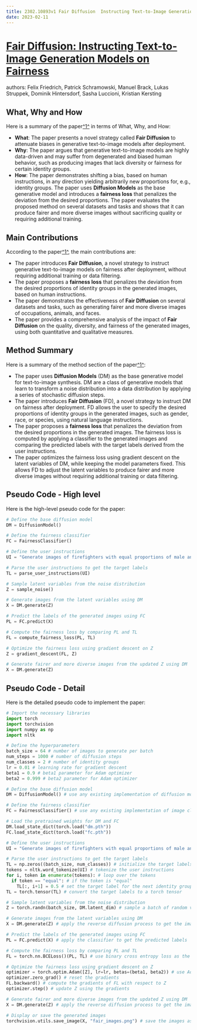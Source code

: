 ```yaml
---
title: 2302.10893v1 Fair Diffusion  Instructing Text-to-Image Generation Models on Fairness
date: 2023-02-11
---
```


# [Fair Diffusion: Instructing Text-to-Image Generation Models on Fairness](http://arxiv.org/abs/2302.10893v1)

authors: Felix Friedrich, Patrick Schramowski, Manuel Brack, Lukas Struppek, Dominik Hintersdorf, Sasha Luccioni, Kristian Kersting


## What, Why and How

[1]: https://arxiv.org/pdf/2302.10893v1 "Fair Diffusion: Instructing Text-to-Image Generation Models on Fairness"
[2]: https://arxiv.org/abs/2302.10893v1 "[2302.10893v1] Fair Diffusion: Instructing Text-to-Image Generation ..."
[3]: http://export.arxiv.org/abs/1912.10893v1 "[1912.10893v1] Self-consistent range-separated density-functional ..."

Here is a summary of the paper[^1^][1] in terms of What, Why, and How:

- **What**: The paper presents a novel strategy called **Fair Diffusion** to attenuate biases in generative text-to-image models after deployment.
- **Why**: The paper argues that generative text-to-image models are highly data-driven and may suffer from degenerated and biased human behavior, such as producing images that lack diversity or fairness for certain identity groups.
- **How**: The paper demonstrates shifting a bias, based on human instructions, in any direction yielding arbitrarily new proportions for, e.g., identity groups. The paper uses **Diffusion Models** as the base generative model and introduces a **fairness loss** that penalizes the deviation from the desired proportions. The paper evaluates the proposed method on several datasets and tasks and shows that it can produce fairer and more diverse images without sacrificing quality or requiring additional training.

## Main Contributions

[1]: https://arxiv.org/pdf/2302.10893v1 "Fair Diffusion: Instructing Text-to-Image Generation Models on Fairness"
[2]: https://arxiv.org/abs/2302.10893v1 "[2302.10893v1] Fair Diffusion: Instructing Text-to-Image Generation ..."
[3]: http://export.arxiv.org/abs/1912.10893v1 "[1912.10893v1] Self-consistent range-separated density-functional ..."

According to the paper[^1^][1], the main contributions are:

- The paper introduces **Fair Diffusion**, a novel strategy to instruct generative text-to-image models on fairness after deployment, without requiring additional training or data filtering.
- The paper proposes a **fairness loss** that penalizes the deviation from the desired proportions of identity groups in the generated images, based on human instructions.
- The paper demonstrates the effectiveness of **Fair Diffusion** on several datasets and tasks, such as generating fairer and more diverse images of occupations, animals, and faces.
- The paper provides a comprehensive analysis of the impact of **Fair Diffusion** on the quality, diversity, and fairness of the generated images, using both quantitative and qualitative measures.

## Method Summary

[1]: https://arxiv.org/pdf/2302.10893v1 "Fair Diffusion: Instructing Text-to-Image Generation Models on Fairness"
[2]: https://arxiv.org/abs/2302.10893v1 "[2302.10893v1] Fair Diffusion: Instructing Text-to-Image Generation ..."
[3]: http://export.arxiv.org/abs/1912.10893v1 "[1912.10893v1] Self-consistent range-separated density-functional ..."

Here is a summary of the method section of the paper[^1^][1]:

- The paper uses **Diffusion Models** (DM) as the base generative model for text-to-image synthesis. DM are a class of generative models that learn to transform a noise distribution into a data distribution by applying a series of stochastic diffusion steps.
- The paper introduces **Fair Diffusion** (FD), a novel strategy to instruct DM on fairness after deployment. FD allows the user to specify the desired proportions of identity groups in the generated images, such as gender, race, or species, using natural language instructions.
- The paper proposes a **fairness loss** that penalizes the deviation from the desired proportions in the generated images. The fairness loss is computed by applying a classifier to the generated images and comparing the predicted labels with the target labels derived from the user instructions.
- The paper optimizes the fairness loss using gradient descent on the latent variables of DM, while keeping the model parameters fixed. This allows FD to adjust the latent variables to produce fairer and more diverse images without requiring additional training or data filtering.

## Pseudo Code - High level

Here is the high-level pseudo code for the paper:

```python
# Define the base diffusion model
DM = DiffusionModel()

# Define the fairness classifier
FC = FairnessClassifier()

# Define the user instructions
UI = "Generate images of firefighters with equal proportions of male and female"

# Parse the user instructions to get the target labels
TL = parse_user_instructions(UI)

# Sample latent variables from the noise distribution
Z = sample_noise()

# Generate images from the latent variables using DM
X = DM.generate(Z)

# Predict the labels of the generated images using FC
PL = FC.predict(X)

# Compute the fairness loss by comparing PL and TL
FL = compute_fairness_loss(PL, TL)

# Optimize the fairness loss using gradient descent on Z
Z = gradient_descent(FL, Z)

# Generate fairer and more diverse images from the updated Z using DM
X = DM.generate(Z)
```

## Pseudo Code - Detail

Here is the detailed pseudo code to implement the paper:

```python
# Import the necessary libraries
import torch
import torchvision
import numpy as np
import nltk

# Define the hyperparameters
batch_size = 64 # number of images to generate per batch
num_steps = 1000 # number of diffusion steps
num_classes = 2 # number of identity groups
lr = 0.01 # learning rate for gradient descent
beta1 = 0.9 # beta1 parameter for Adam optimizer
beta2 = 0.999 # beta2 parameter for Adam optimizer

# Define the base diffusion model
DM = DiffusionModel() # use any existing implementation of diffusion models

# Define the fairness classifier
FC = FairnessClassifier() # use any existing implementation of image classifiers

# Load the pretrained weights for DM and FC
DM.load_state_dict(torch.load("dm.pth"))
FC.load_state_dict(torch.load("fc.pth"))

# Define the user instructions
UI = "Generate images of firefighters with equal proportions of male and female"

# Parse the user instructions to get the target labels
TL = np.zeros((batch_size, num_classes)) # initialize the target labels as a zero matrix
tokens = nltk.word_tokenize(UI) # tokenize the user instructions
for i, token in enumerate(tokens): # loop over the tokens
  if token == "equal": # if the token is "equal"
    TL[:, i+1] = 0.5 # set the target label for the next identity group to 0.5
TL = torch.tensor(TL) # convert the target labels to a torch tensor

# Sample latent variables from the noise distribution
Z = torch.randn(batch_size, DM.latent_dim) # sample a batch of random vectors

# Generate images from the latent variables using DM
X = DM.generate(Z) # apply the reverse diffusion process to get the images

# Predict the labels of the generated images using FC
PL = FC.predict(X) # apply the classifier to get the predicted labels

# Compute the fairness loss by comparing PL and TL
FL = torch.nn.BCELoss()(PL, TL) # use binary cross entropy loss as the fairness loss

# Optimize the fairness loss using gradient descent on Z
optimizer = torch.optim.Adam([Z], lr=lr, betas=(beta1, beta2)) # use Adam optimizer for Z
optimizer.zero_grad() # reset the gradients
FL.backward() # compute the gradients of FL with respect to Z
optimizer.step() # update Z using the gradients

# Generate fairer and more diverse images from the updated Z using DM
X = DM.generate(Z) # apply the reverse diffusion process to get the images

# Display or save the generated images
torchvision.utils.save_image(X, "fair_images.png") # save the images as a png file
```